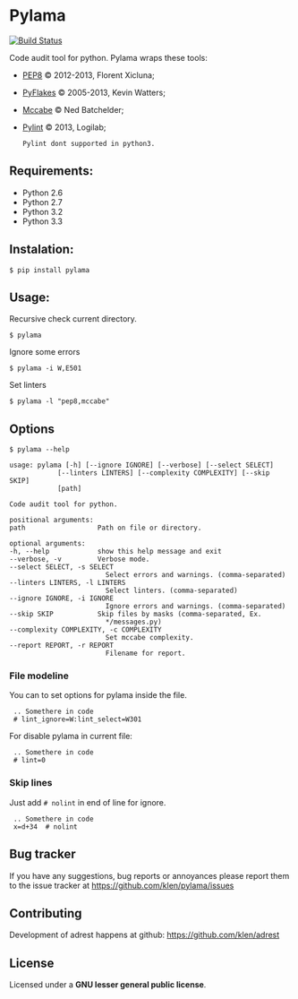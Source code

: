 Pylama
======

[![Build Status](https://secure.travis-ci.org/klen/pylama.png?branch=master)](http://travis-ci.org/klen/pylama)

Code audit tool for python. Pylama wraps these tools:

* [PEP8](https://github.com/jcrocholl/pep8) © 2012-2013, Florent Xicluna;
* [PyFlakes](https://github.com/kevinw/pyflakes) © 2005-2013, Kevin Watters;
* [Mccabe](http://nedbatchelder.com/blog/200803/python_code_complexity_microtool.html) © Ned Batchelder;
* [Pylint](http://pylint.org`) © 2013, Logilab;

  `Pylint dont supported in python3.`


Requirements:
------------

* Python 2.6
* Python 2.7
* Python 3.2
* Python 3.3


Instalation:
------------

    $ pip install pylama


Usage:
------

Recursive check current directory.

    $ pylama

Ignore some errors

    $ pylama -i W,E501

Set linters

    $ pylama -l "pep8,mccabe"


Options
-------

    $ pylama --help

    usage: pylama [-h] [--ignore IGNORE] [--verbose] [--select SELECT]
                [--linters LINTERS] [--complexity COMPLEXITY] [--skip SKIP]
                [path]

    Code audit tool for python.

    positional arguments:
    path                  Path on file or directory.

    optional arguments:
    -h, --help            show this help message and exit
    --verbose, -v         Verbose mode.
    --select SELECT, -s SELECT
                            Select errors and warnings. (comma-separated)
    --linters LINTERS, -l LINTERS
                            Select linters. (comma-separated)
    --ignore IGNORE, -i IGNORE
                            Ignore errors and warnings. (comma-separated)
    --skip SKIP           Skip files by masks (comma-separated, Ex.
                            */messages.py)
    --complexity COMPLEXITY, -c COMPLEXITY
                            Set mccabe complexity.
    --report REPORT, -r REPORT
                            Filename for report.


### File modeline

You can to set options for pylama inside the file.


     .. Somethere in code
     # lint_ignore=W:lint_select=W301


For disable pylama in current file:

     .. Somethere in code
     # lint=0


### Skip lines

Just add `# nolint` in end of line for ignore.

     .. Somethere in code
     x=d+34  # nolint


Bug tracker
-----------

If you have any suggestions, bug reports or annoyances please report them to the issue tracker at https://github.com/klen/pylama/issues


Contributing
------------

Development of adrest happens at github: https://github.com/klen/adrest


License
-------

Licensed under a **GNU lesser general public license**.
